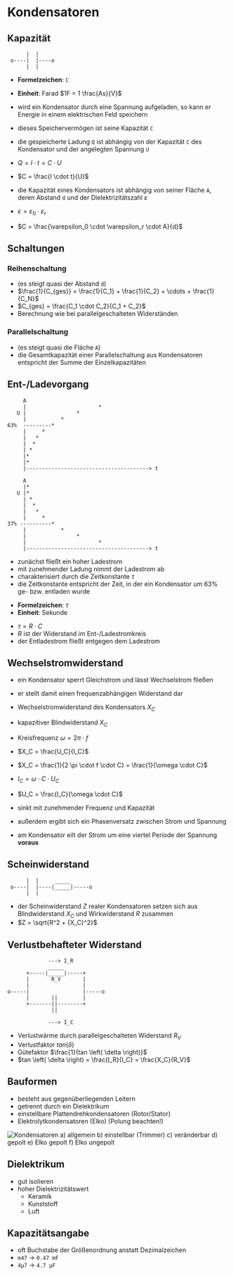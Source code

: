 # Kondensatoren

## Kapazität

```
      |  |
 o----|  |----o
      |  |
```

- **Formelzeichen**: `C`
- **Einheit**: Farad $1F = 1 \frac{As}{V}$

- wird ein Kondensator durch eine Spannung aufgeladen, so kann er Energie in einem elektrischen Feld speichern
- dieses Speichervermögen ist seine Kapazität `C`
- die gespeicherte Ladung `Q` ist abhängig von der Kapazität `C` des Kondensator und der angelegten Spannung `U`

- $Q = I \cdot t = C \cdot U$
- $C = \frac{I \cdot t}{U}$

- die Kapazität eines Kondensators ist abhängig von seiner Fläche `A`, deren Abstand `d` und der Dielektrizitätszahl $\varepsilon$

- $\varepsilon = \varepsilon_0 \cdot \varepsilon_r$
- $C = \frac{\varepsilon_0 \cdot \varepsilon_r \cdot A}{d}$

## Schaltungen

### Reihenschaltung

- (es steigt quasi der Abstand `d`)
- $\frac{1}{C_{ges}} = \frac{1}{C_1} + \frac{1}{C_2} + \cdots + \frac{1}{C_N}$
- $C_{ges} = \frac{C_1 \cdot C_2}{C_1 + C_2}$
- Berechnung wie bei parallelgeschalteten Widerständen

### Parallelschaltung

- (es steigt quasi die Fläche `A`)
- die Gesamtkapazität einer Parallelschaltung aus Kondensatoren entspricht der Summe der Einzelkapazitäten

## Ent-/Ladevorgang

```
     A
     |                       *
   U |                *
     |           *
63%  ---------*
     |     *
     |   *
     |  *
     | *
     |*
     |*
     |---------------------------------------> t

```

```
     A
     |*
   U |*
     | *
     |  *
     |   *
     |     *
37% ----------*
     |           *
     |                *
     |                       *
     |---------------------------------------> t
```

- zunächst fließt ein hoher Ladestrom
- mit zunehmender Ladung nimmt der Ladestrom ab
- charakterisiert durch die Zeitkonstante $\tau$
- die Zeitkonstante entspricht der Zeit, in der ein Kondensator um 63% ge- bzw. entladen wurde

* **Formelzeichen**: $\tau$
* **Einheit**: Sekunde

- $\tau = R \cdot C$
- $R$ ist der Widerstand im Ent-/Ladestromkreis
- der Entladestrom fließt entgegen dem Ladestrom

## Wechselstromwiderstand

- ein Kondensator sperrt Gleichstrom und lässt Wechselstrom fließen
- er stellt damit einen frequenzabhängigen Widerstand dar
- Wechselstromwiderstand des Kondensators $X_C$
- kapazitiver Blindwiderstand $X_C$
- Kreisfrequenz $\omega = 2 \pi \cdot f$

- $X_C = \frac{U_C}{I_C}$
- $X_C = \frac{1}{2 \pi \cdot f \cdot C} = \frac{1}{\omega \cdot C}$
- $I_C = \omega \cdot C \cdot U_C$
- $U_C = \frac{I_C}{\omega \cdot C}$

- sinkt mit zunehmender Frequenz und Kapazität
- außerdem ergibt sich ein Phasenversatz zwischen Strom und Spannung
- am Kondensator eilt der Strom um eine viertel Periode der Spannung **voraus**

## Scheinwiderstand

```
      |  |     _____
 o----|  |----|_____|-----o
      |  |
```

- der Scheinwiderstand $Z$ realer Kondensatoren setzen sich aus Blindwiderstand $X_C$ und Wirkwiderstand $R$ zusammen
- $Z = \sqrt{R^2 + {X_C}^2}$

## Verlustbehafteter Widerstand

```
             ---> I_R
             _____
      +-----|_____|-----+
      |       R_V       |
      |                 |
o-----|                 |-----o
      |       ||        |
      +-------||--------+
              ||

             ---> I_C
```

- Verlustwärme durch parallelgeschalteten Widerstand $R_V$
- Verlustfaktor $tan \left( \delta \right)$
- Gütefaktor $\frac{1}{tan \left( \delta \right)}$
- $tan \left( \delta \right) = \frac{I_R}{I_C} = \frac{X_C}{R_V}$

## Bauformen

- besteht aus gegenüberliegenden Leitern
- getrennt durch ein Dielektrikum
- einstellbare Plattendrehkondensatoren (Rotor/Stator)
- Elektrolytkondensatoren (Elko) (Polung beachten!)

![Kondensatoren](https://www.darc.de/fileadmin/filemounts/referate/ajw/Onlinelehrgang/e05/Bild05-08SchaltsymboleC.gif)
a) allgemein
b) einstellbar (Trimmer)
c) veränderbar
d) gepolt
e) Elko gepolt
f) Elko ungepolt

## Dielektrikum

- gut isolieren
- hoher Dielektrizitätswert
  - Keramik
  - Kunststoff
  - Luft

## Kapazitätsangabe

- oft Buchstabe der Größenordnung anstatt Dezimalzeichen
- `m47` &rarr; `0.47 mF`
- `4µ7` &rarr; `4.7 µF`
